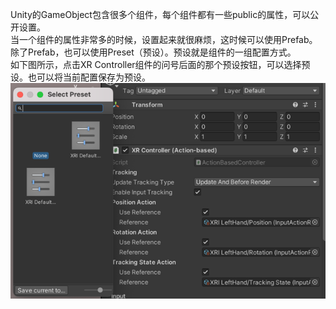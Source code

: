 Unity的GameObject包含很多个组件，每个组件都有一些public的属性，可以公开设置。  
当一个组件的属性非常多的时候，设置起来就很麻烦，这时候可以使用Prefab。  
除了Prefab，也可以使用Preset（预设）。预设就是组件的一组配置方式。  
如下图所示，点击XR Controller组件的问号后面的那个预设按钮，可以选择预设。也可以将当前配置保存为预设。  
![img.png](preset.png)